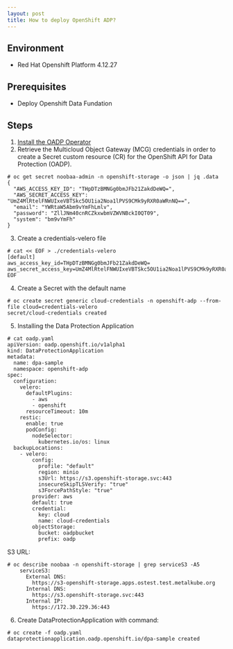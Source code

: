 ```yaml
---
layout: post
title: How to deploy OpenShift ADP?
---
```


## Environment
- Red Hat Openshift Platform 4.12.27

## Prerequisites
- Deploy Openshift Data Fundation

## Steps 
1. [Install the OADP Operator](https://docs.openshift.com/container-platform/4.12/backup_and_restore/application_backup_and_restore/installing/installing-oadp-mcg.html#oadp-installing-operator_installing-oadp-mcg)
2. Retrieve the Multicloud Object Gateway (MCG) credentials in order to create a Secret custom resource (CR) for the OpenShift API for Data Protection (OADP).
```
# oc get secret noobaa-admin -n openshift-storage -o json | jq .data
{
  "AWS_ACCESS_KEY_ID": "THpDTzBMNGg0bmJFb21ZakdDeWQ=",
  "AWS_SECRET_ACCESS_KEY": "UmZ4MlRtelFNWUIxeVBTSkc5OU1ia2Noa1lPVS9CMk9yRXR0aWRnNQ==",
  "email": "YWRtaW5Abm9vYmFhLmlv",
  "password": "ZllJNm40cnRCZkxwbmVZWVNBckI0QT09",
  "system": "bm9vYmFh"
}
```
3. Create a credentials-velero file
```
# cat << EOF > ./credentials-velero
[default]
aws_access_key_id=THpDTzBMNGg0bmJFb21ZakdDeWQ=
aws_secret_access_key=UmZ4MlRtelFNWUIxeVBTSkc5OU1ia2Noa1lPVS9CMk9yRXR0aWRnNQ==
EOF
```
4. Create a Secret with the default name
```
# oc create secret generic cloud-credentials -n openshift-adp --from-file cloud=credentials-velero
secret/cloud-credentials created
```
5. Installing the Data Protection Application
```
# cat oadp.yaml 
apiVersion: oadp.openshift.io/v1alpha1
kind: DataProtectionApplication
metadata:
  name: dpa-sample
  namespace: openshift-adp
spec:
  configuration:
    velero:
      defaultPlugins:
        - aws
        - openshift
      resourceTimeout: 10m
    restic:
      enable: true
      podConfig:
        nodeSelector:
          kubernetes.io/os: linux
  backupLocations:
    - velero:
        config:
          profile: "default"
          region: minio
          s3Url: https://s3.openshift-storage.svc:443
          insecureSkipTLSVerify: "true"
          s3ForcePathStyle: "true"
        provider: aws
        default: true
        credential:
          key: cloud
          name: cloud-credentials
        objectStorage:
          bucket: oadpbucket
          prefix: oadp
```
S3 URL:
```
# oc describe noobaa -n openshift-storage | grep serviceS3 -A5
    serviceS3:
      External DNS:
        https://s3-openshift-storage.apps.ostest.test.metalkube.org
      Internal DNS:
        https://s3.openshift-storage.svc:443
      Internal IP:
        https://172.30.229.36:443
```
6. Create DataProtectionApplication with command:
```
# oc create -f oadp.yaml 
dataprotectionapplication.oadp.openshift.io/dpa-sample created
```




